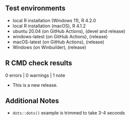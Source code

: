 ## Test environments
* local R installation (Windows 11), R 4.2.0
* local R installation (macOS), R 4.1.2
* ubuntu 20.04 (on GitHub Actions), (devel and release)
* windows-latest (on GitHub Actions), (release)
* macOS-latest (on GitHub Actions), (release)
* Windows (on Winbuilder), (release)

## R CMD check results

0 errors | 0 warnings | 1 note

* This is a new release.

## Additional Notes

* `dots::dots()` example is trimmed to take 3-4 seconds
